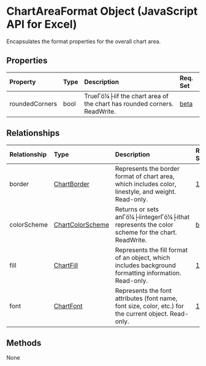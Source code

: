 # ChartAreaFormat Object (JavaScript API for Excel)

Encapsulates the format properties for the overall chart area.

## Properties

| Property	   | Type	|Description| Req. Set|
|:---------------|:--------|:----------|:----|
|roundedCorners|bool|TrueΓö¼├íif the chart area of the chart has rounded corners. ReadWrite.|[beta](../requirement-sets/excel-api-requirement-sets.md)|

## Relationships
| Relationship | Type	|Description| Req. Set|
|:---------------|:--------|:----------|:----|
|border|[ChartBorder](chartborder.md)|Represents the border format of chart area, which includes color, linestyle, and weight. Read-only.|[1.7](../requirement-sets/excel-api-requirement-sets.md)|
|colorScheme|[ChartColorScheme](chartcolorscheme.md)|Returns or sets anΓö¼├íintegerΓö¼├íthat represents the color scheme for the chart. ReadWrite.|[beta](../requirement-sets/excel-api-requirement-sets.md)|
|fill|[ChartFill](chartfill.md)|Represents the fill format of an object, which includes background formatting information. Read-only.|[1.1](../requirement-sets/excel-api-requirement-sets.md)|
|font|[ChartFont](chartfont.md)|Represents the font attributes (font name, font size, color, etc.) for the current object. Read-only.|[1.1](../requirement-sets/excel-api-requirement-sets.md)|

## Methods
None


